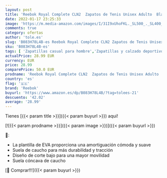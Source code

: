 ```yaml
---
layout: post
title: 'Reebok Royal Complete CLN2  Zapatos de Tenis Unisex Adulto  Black/White/Black  40 EU'
date: 2022-01-17 23:25:33
image: 'https://m.media-amazon.com/images/I/31I9xUhoFKL._SL500_._SL400_.jpg'
comments: true
category: ofertas
author: 'tole.es'
slug: 'B083H78L4B-es Reebok Royal Complete CLN2 Zapatos de Tenis Unisex Adulto...'
sku: 'B083H78L4B-es'
tags: [ 'Zapatillas casual para hombre','Zapatillas y calzado deportivo para hombre','Zapatos','Zapatos para hombre','Zapatos y complementos','reebok','zapatos', ]
actualPrice: 28.99 EUR
currency: EUR
price: 28.99
comparePrice: 50.0 EUR
prodname: 'Reebok Royal Complete CLN2  Zapatos de Tenis Unisex Adulto  Black/White/Black  40 EU'
country: 'es'
flag: '🇪🇸'
brand: 'Reebok'
buyurl: 'https://www.amazon.es/dp/B083H78L4B/?tag=tolees-21'
descuento: '42.02'
average: '28.99'
---
```


Tienes [{{< param title >}}]({{< param buyurl >}}) aqui!

[![{{< param prodname >}}]({{< param image >}})]({{< param buyurl >}})

🔎:

- La plantilla de EVA proporciona una amortiguación cómoda y suave
- Suela de caucho para más durabilidad y tracción
- Diseño de corte bajo para una mayor movilidad
- Suela cóncava de caucho

[🛒 Comprar!!!]({{< param buyurl >}})

